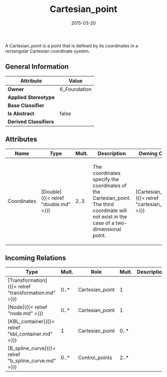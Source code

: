 ﻿---
title: Cartesian_point
toc: false
type: specs
date: "2015-03-20"
draft: false
specification: KBL
version: 2.4.sr1
documentType: "Recommendation"
elementType: Class
classes:
  - Cartesian_point
menu_name: kbl-2.4.sr1
---
<p>A Cartesian_point is a point that is defined by its coordinates in a rectangular Cartesian coordinate system.</p>

## General Information

| Attribute               | Value |
|-------------------------|-------|
| **Owner**               | 6_Foundation |
| **Applied Stereotype**  |   |
| **Base Classifier**     |   |
| **Is Abstract**         | false |
| **Derived Classifiers** |   |

## Attributes
|  Name  |  Type  |  Mult.  |  Description  |  Owning Classifier  |
|--------|--------|---------|---------------|--------------|
|Coordinates | [Double]({{< relref "double.md" >}}) | 2..3 | <p>The coordinates specify the coordinates of the Cartesian_point. The third coordinate will not exist in the case of a two-dimensional point.</p> | [Cartesian_point]({{< relref "cartesian_point.md" >}}) |

##  Incoming Relations
|    Type  |   Mult.  |   Role    |   Mult.   |   Description  |
|----------|----------|-----------|-----------|----------------|
| [Transformation]({{< relref "transformation.md" >}}) | 0..* | Cartesian_point | 1 |  |
| [Node]({{< relref "node.md" >}}) | 0..* | Cartesian_point | 1 |  |
| [KBL_container]({{< relref "kbl_container.md" >}}) | 1 | Cartesian_point | 0..* |  |
| [B_spline_curve]({{< relref "b_spline_curve.md" >}}) | 0..* | Control_points | 2..* |  |
